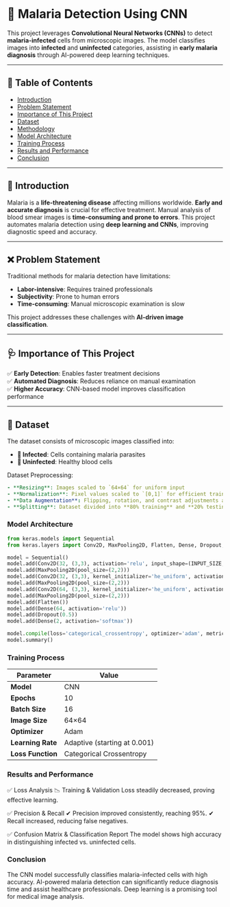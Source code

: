 # 🦠 Malaria Detection Using CNN  

This project leverages **Convolutional Neural Networks (CNNs)** to detect **malaria-infected** cells from microscopic images. The model classifies images into **infected** and **uninfected** categories, assisting in **early malaria diagnosis** through AI-powered deep learning techniques.  

---  

## 📌 Table of Contents  
- [Introduction](#introduction)  
- [Problem Statement](#problem-statement)  
- [Importance of This Project](#importance-of-this-project)  
- [Dataset](#dataset)  
- [Methodology](#methodology)  
- [Model Architecture](#model-architecture)  
- [Training Process](#training-process)  
- [Results and Performance](#results-and-performance)  
- [Conclusion](#conclusion)  

---  

## 🏥 Introduction  
Malaria is a **life-threatening disease** affecting millions worldwide. **Early and accurate diagnosis** is crucial for effective treatment. Manual analysis of blood smear images is **time-consuming and prone to errors**. This project automates malaria detection using **deep learning and CNNs**, improving diagnostic speed and accuracy.  

---  

## ❌ Problem Statement  
Traditional methods for malaria detection have limitations:  
- **Labor-intensive**: Requires trained professionals  
- **Subjectivity**: Prone to human errors  
- **Time-consuming**: Manual microscopic examination is slow  

This project addresses these challenges with **AI-driven image classification**.  

---  

## 🩺 Importance of This Project  
✅ **Early Detection**: Enables faster treatment decisions  
✅ **Automated Diagnosis**: Reduces reliance on manual examination  
✅ **Higher Accuracy**: CNN-based model improves classification performance  

---  

## 📂 Dataset  
The dataset consists of microscopic images classified into:  
- **🦠 Infected**: Cells containing malaria parasites  
- **🧫 Uninfected**: Healthy blood cells  

Dataset Preprocessing:  
```yaml
- **Resizing**: Images scaled to `64×64` for uniform input  
- **Normalization**: Pixel values scaled to `[0,1]` for efficient training  
- **Data Augmentation**: Flipping, rotation, and contrast adjustments applied  
- **Splitting**: Dataset divided into **80% training** and **20% testing**  
```
### Model Architecture
``` python
from keras.models import Sequential
from keras.layers import Conv2D, MaxPooling2D, Flatten, Dense, Dropout, Activation

model = Sequential()
model.add(Conv2D(32, (3,3), activation='relu', input_shape=(INPUT_SIZE, INPUT_SIZE, 3)))
model.add(MaxPooling2D(pool_size=(2,2)))
model.add(Conv2D(32, (3,3), kernel_initializer='he_uniform', activation='relu'))
model.add(MaxPooling2D(pool_size=(2,2)))
model.add(Conv2D(64, (3,3), kernel_initializer='he_uniform', activation='relu'))
model.add(MaxPooling2D(pool_size=(2,2)))
model.add(Flatten())
model.add(Dense(64, activation='relu'))
model.add(Dropout(0.5))
model.add(Dense(2, activation='softmax'))

model.compile(loss='categorical_crossentropy', optimizer='adam', metrics=['accuracy'])
model.summary()
```
### Training Process
| Parameter         | Value                     |  
|------------------|-------------------------|  
| **Model**        | CNN                       |  
| **Epochs**       | 10                        |  
| **Batch Size**   | 16                        |  
| **Image Size**   | 64×64                     |  
| **Optimizer**    | Adam                      |  
| **Learning Rate** | Adaptive (starting at 0.001) |  
| **Loss Function** | Categorical Crossentropy  |  

### Results and Performance
✅ Loss Analysis
📉 Training & Validation Loss steadily decreased, proving effective learning.

✅ Precision & Recall
✔ Precision improved consistently, reaching 95%.
✔ Recall increased, reducing false negatives.

✅ Confusion Matrix & Classification Report
The model shows high accuracy in distinguishing infected vs. uninfected cells.

### Conclusion
The CNN model successfully classifies malaria-infected cells with high accuracy.
AI-powered malaria detection can significantly reduce diagnosis time and assist healthcare professionals.
Deep learning is a promising tool for medical image analysis.


